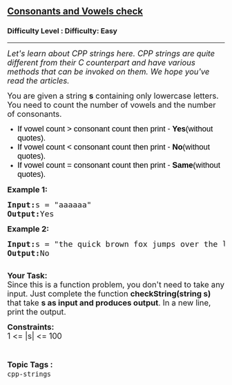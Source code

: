 <h2><a href="https://www.geeksforgeeks.org/problems/consonants-and-vowels-check/1?page=1&status=unsolved&sortBy=accuracy">Consonants and Vowels check</a></h2><h3>Difficulty Level : Difficulty: Easy</h3><hr><div class="problems_problem_content__Xm_eO"><p dir="ltr"><em><span style="font-size: 18px;">Let's learn about CPP strings here. CPP strings are quite different from their C counterpart and have various methods that can be invoked on them. We hope you've read the articles.</span></em></p>
<p dir="ltr"><span style="font-size: 18px;">You are given a string <strong>s</strong> containing only lowercase letters. You need to count the number of vowels and the number of consonants. </span></p>
<ul dir="ltr">
<li><span style="font-size: 18px;"><span style="background-color: transparent; color: #000000; font-family: arial;">If vowel count &gt; consonant count then print - <strong>Yes</strong>(without quotes).</span></span></li>
<li><span style="font-size: 18px;"><span style="background-color: transparent; color: #000000; font-family: arial;">If vowel count &lt; consonant count then print - <strong>No</strong>(without quotes).</span></span></li>
<li><span style="font-size: 18px;"><span style="background-color: transparent; color: #000000; font-family: arial;">If vowel count = consonant count then print - <strong>Same</strong>(without quotes).</span></span></li>
</ul>
<p><span style="font-size: 18px;"><strong>Example 1:</strong></span></p>
<pre><span style="font-size: 18px;"><strong>Input:</strong>s = "aaaaaa"
<strong>Output:</strong>Yes</span></pre>
<p><span style="font-size: 18px;"><strong>Example 2:</strong></span></p>
<pre><span style="font-size: 18px;"><strong>Input:</strong>s = "the quick brown fox jumps over the lazy dog"
<strong>Output:</strong>No</span></pre>
<p><br><span style="font-size: 18px;"><strong>Your Task:</strong><br>Since this is a function problem, you don't need to take any input. Just complete the function <strong>checkString(string s) </strong>that take <strong>s as input and produces output</strong>. In a new line, print the output.</span></p>
<p><span style="font-size: 18px;"><strong>Constraints:</strong><br>1 &lt;= |s| &lt;= 100</span></p></div><br><p><span style=font-size:18px><strong>Topic Tags : </strong><br><code>cpp-strings</code>&nbsp;